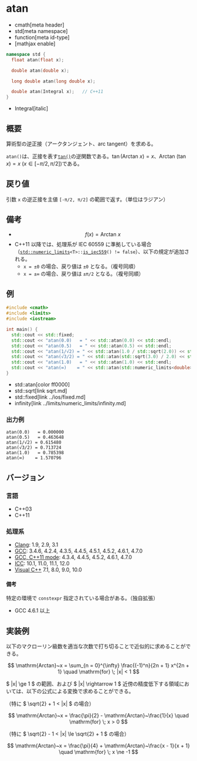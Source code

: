 # atan
* cmath[meta header]
* std[meta namespace]
* function[meta id-type]
* [mathjax enable]

```cpp
namespace std {
  float atan(float x);

  double atan(double x);

  long double atan(long double x);

  double atan(Integral x);   // C++11
}
```
* Integral[italic]

## 概要
算術型の逆正接（アークタンジェント、arc tangent）を求める。

`atan()`は、正接を表す[`tan()`](tan.md)の逆関数である。$\tan(\mathrm{Arctan}~x) = x$、$\mathrm{Arctan}~(\tan x) = x ~ (x \in [-\pi/2, \pi/2])$である。


## 戻り値
引数 `x` の逆正接を主値 `[-π/2, π/2]` の範囲で返す。（単位はラジアン）


## 備考
- $$ f(x) = \mathrm{Arctan}~x $$
- C++11 以降では、処理系が IEC 60559 に準拠している場合（[`std::numeric_limits`](../limits/numeric_limits.md)`<T>::`[`is_iec559`](../limits/numeric_limits/is_iec559.md)`() != false`）、以下の規定が追加される。
	- `x = ±0` の場合、戻り値は `±0` となる。（複号同順）
	- `x = ±∞` の場合、戻り値は `±π/2` となる。（複号同順）


## 例
```cpp
#include <cmath>
#include <limits>
#include <iostream>

int main() {
  std::cout << std::fixed;
  std::cout << "atan(0.0)   = " << std::atan(0.0) << std::endl;
  std::cout << "atan(0.5)   = " << std::atan(0.5) << std::endl;
  std::cout << "atan(1/√2) = " << std::atan(1.0 / std::sqrt(2.0)) << std::endl;
  std::cout << "atan(√3/2) = " << std::atan(std::sqrt(3.0) / 2.0) << std::endl;
  std::cout << "atan(1.0)   = " << std::atan(1.0) << std::endl;
  std::cout << "atan(∞)    = " << std::atan(std::numeric_limits<double>::infinity()) << std::endl;
}
```
* std::atan[color ff0000]
* std::sqrt[link sqrt.md]
* std::fixed[link ../ios/fixed.md]
* infinity[link ../limits/numeric_limits/infinity.md]

### 出力例
```
atan(0.0)   = 0.000000
atan(0.5)   = 0.463648
atan(1/√2) = 0.615480
atan(√3/2) = 0.713724
atan(1.0)   = 0.785398
atan(∞)    = 1.570796
```

## バージョン
### 言語
- C++03
- C++11

### 処理系
- [Clang](/implementation.md#clang): 1.9, 2.9, 3.1
- [GCC](/implementation.md#gcc): 3.4.6, 4.2.4, 4.3.5, 4.4.5, 4.5.1, 4.5.2, 4.6.1, 4.7.0
- [GCC, C++11 mode](/implementation.md#gcc): 4.3.4, 4.4.5, 4.5.2, 4.6.1, 4.7.0
- [ICC](/implementation.md#icc): 10.1, 11.0, 11.1, 12.0
- [Visual C++](/implementation.md#visual_cpp) 7.1, 8.0, 9.0, 10.0

#### 備考
特定の環境で `constexpr` 指定されている場合がある。（独自拡張）

- GCC 4.6.1 以上


## 実装例
以下のマクローリン級数を適当な次数で打ち切ることで近似的に求めることができる。

$$ \mathrm{Arctan}~x = \sum_{n = 0}^{\infty} \frac{(-1)^n}{2n + 1} x^{2n + 1} \quad \mathrm{for} \; |x| < 1 $$


$ |x| \ge 1 $ の範囲、および $ |x| \rightarrow 1 $ 近傍の精度低下する領域においては、以下の公式による変換で求めることができる。

（特に $ \sqrt{2} + 1 < |x| $ の場合）

$$ \mathrm{Arctan}~x = \frac{\pi}{2} - \mathrm{Arctan}~\frac{1}{x} \quad \mathrm{for} \; x > 0 $$


（特に $ \sqrt{2} - 1 < |x| \le \sqrt{2} + 1 $ の場合）

$$ \mathrm{Arctan}~x = \frac{\pi}{4} + \mathrm{Arctan}~\frac{x - 1}{x + 1} \quad \mathrm{for} \; x \ne -1 $$
